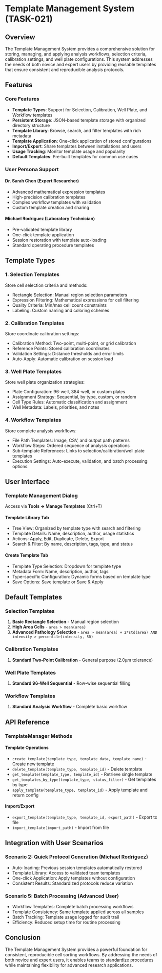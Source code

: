 # Template Management System (TASK-021)

## Overview

The Template Management System provides a comprehensive solution for storing, managing, and applying analysis workflows, selection criteria, calibration settings, and well plate configurations. This system addresses the needs of both novice and expert users by providing reusable templates that ensure consistent and reproducible analysis protocols.

## Features

### Core Features

- **Template Types**: Support for Selection, Calibration, Well Plate, and Workflow templates
- **Persistent Storage**: JSON-based template storage with organized directory structure
- **Template Library**: Browse, search, and filter templates with rich metadata
- **Template Application**: One-click application of stored configurations
- **Import/Export**: Share templates between installations and users
- **Usage Tracking**: Monitor template usage and popularity
- **Default Templates**: Pre-built templates for common use cases

### User Persona Support

#### Dr. Sarah Chen (Expert Researcher)
- Advanced mathematical expression templates
- High-precision calibration templates
- Complex workflow templates with validation
- Custom template creation and sharing

#### Michael Rodriguez (Laboratory Technician)
- Pre-validated template library
- One-click template application
- Session restoration with template auto-loading
- Standard operating procedure templates

## Template Types

### 1. Selection Templates
Store cell selection criteria and methods:
- Rectangle Selection: Manual region selection parameters
- Expression Filtering: Mathematical expressions for cell filtering
- Quality Criteria: Min/max cell count constraints
- Labeling: Custom naming and coloring schemes

### 2. Calibration Templates
Store coordinate calibration settings:
- Calibration Method: Two-point, multi-point, or grid calibration
- Reference Points: Stored calibration coordinates
- Validation Settings: Distance thresholds and error limits
- Auto-Apply: Automatic calibration on session load

### 3. Well Plate Templates
Store well plate organization strategies:
- Plate Configuration: 96-well, 384-well, or custom plates
- Assignment Strategy: Sequential, by type, custom, or random
- Cell Type Rules: Automatic classification and assignment
- Well Metadata: Labels, priorities, and notes

### 4. Workflow Templates
Store complete analysis workflows:
- File Path Templates: Image, CSV, and output path patterns
- Workflow Steps: Ordered sequence of analysis operations
- Sub-template References: Links to selection/calibration/well plate templates
- Execution Settings: Auto-execute, validation, and batch processing options

## User Interface

### Template Management Dialog
Access via **Tools → Manage Templates** (Ctrl+T)

#### Template Library Tab
- Tree View: Organized by template type with search and filtering
- Template Details: Name, description, author, usage statistics
- Actions: Apply, Edit, Duplicate, Delete, Export
- Search & Filter: By name, description, tags, type, and status

#### Create Template Tab
- Template Type Selection: Dropdown for template type
- Metadata Form: Name, description, author, tags
- Type-specific Configuration: Dynamic forms based on template type
- Save Options: Save template or Save & Apply

## Default Templates

### Selection Templates
1. **Basic Rectangle Selection** - Manual region selection
2. **High Area Cells** - `area > mean(area)`
3. **Advanced Pathology Selection** - `area > mean(area) + 2*std(area) AND intensity > percentile(intensity, 80)`

### Calibration Templates
1. **Standard Two-Point Calibration** - General purpose (2.0μm tolerance)

### Well Plate Templates
1. **Standard 96-Well Sequential** - Row-wise sequential filling

### Workflow Templates
1. **Standard Analysis Workflow** - Complete basic workflow

## API Reference

### TemplateManager Methods

#### Template Operations
- `create_template(template_type, template_data, template_name)` - Create new template
- `delete_template(template_type, template_id)` - Delete template
- `get_template(template_type, template_id)` - Retrieve single template
- `get_templates_by_type(template_type, status_filter)` - Get templates by type
- `apply_template(template_type, template_id)` - Apply template and return config

#### Import/Export
- `export_template(template_type, template_id, export_path)` - Export to file
- `import_template(import_path)` - Import from file

## Integration with User Scenarios

### Scenario 2: Quick Protocol Generation (Michael Rodriguez)
- Auto-loading: Previous session templates automatically restored
- Template Library: Access to validated team templates
- One-click Application: Apply templates without configuration
- Consistent Results: Standardized protocols reduce variation

### Scenario 5: Batch Processing (Advanced User)
- Workflow Templates: Complete batch processing workflows
- Template Consistency: Same template applied across all samples
- Batch Tracking: Template usage logged for audit trail
- Efficiency: Reduced setup time for routine processing

## Conclusion

The Template Management System provides a powerful foundation for consistent, reproducible cell sorting workflows. By addressing the needs of both novice and expert users, it enables teams to standardize procedures while maintaining flexibility for advanced research applications.

